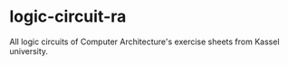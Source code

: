 # logic-circuit-ra
All logic circuits of Computer Architecture's exercise sheets from Kassel university.
